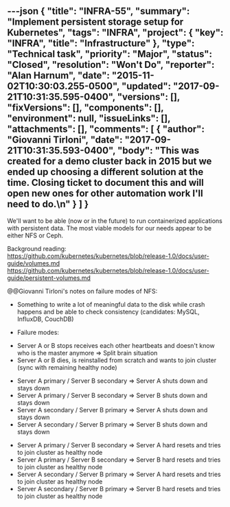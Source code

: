 ---json
{
  "title": "INFRA-55",
  "summary": "Implement persistent storage setup for Kubernetes",
  "tags": "INFRA",
  "project": {
    "key": "INFRA",
    "title": "Infrastructure"
  },
  "type": "Technical task",
  "priority": "Major",
  "status": "Closed",
  "resolution": "Won't Do",
  "reporter": "Alan Harnum",
  "date": "2015-11-02T10:30:03.255-0500",
  "updated": "2017-09-21T10:31:35.595-0400",
  "versions": [],
  "fixVersions": [],
  "components": [],
  "environment": null,
  "issueLinks": [],
  "attachments": [],
  "comments": [
    {
      "author": "Giovanni Tirloni",
      "date": "2017-09-21T10:31:35.593-0400",
      "body": "This was created for a demo cluster back in 2015 but we ended up choosing a different solution at the time. Closing ticket to document this and will open new ones for other automation work I'll need to do.\n"
    }
  ]
}
---
We'll want to be able (now or in the future) to run containerized applications with persistent data. The most viable models for our needs appear to be either NFS or Ceph.

Background reading:\
<https://github.com/kubernetes/kubernetes/blob/release-1.0/docs/user-guide/volumes.md>\
<https://github.com/kubernetes/kubernetes/blob/release-1.0/docs/user-guide/persistent-volumes.md>

@@Giovanni Tirloni's notes on failure modes of NFS:

* Something to write a lot of meaningful data to the disk while crash happens and be able to check consistency (candidates: MySQL, InfluxDB, CouchDB)

- Failure modes:

* Server A or B stops receives each other heartbeats and doesn't know who is the master anymore => Split brain situation
* Server A or B dies, is reinstalled from scratch and wants to join cluster (sync with remaining healthy node)

- Server A primary / Server B secondary => Server A shuts down and stays down
- Server A primary / Server B secondary => Server B shuts down and stays down
- Server A secondary / Server B primary => Server A shuts down and stays down
- Server A secondary / Server B primary => Server B shuts down and stays down

* Server A primary / Server B secondary => Server A hard resets and tries to join cluster as healthy node
* Server A primary / Server B secondary => Server B hard resets and tries to join cluster as healthy node
* Server A secondary / Server B primary => Server A hard resets and tries to join cluster as healthy node
* Server A secondary / Server B primary => Server B hard resets and tries to join cluster as healthy node

        